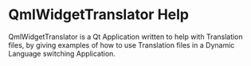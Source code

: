# QmlWidgetTranslator Help

QmlWidgetTranslator is a Qt Application written to help with Translation files,
by giving examples of how to use Translation files in a Dynamic Language switching Application.

